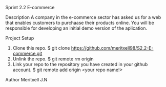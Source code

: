 Sprint 2.2 E-commerce

Description 
A company in the e-commerce sector has asked us for a web that enables customers to purchaase their products online. You will be responsible for developing an initial demo version of the aplication. 

Project Setup 
1. Clone this repo.
   $ git clone https://github.com/meritxell98/S2.2-E-commerce.git
3. Unlink the repo.
   $ git remote rm origin
5. Link your repo to the repository you have created in your github account.
   $ git remote add origin <your repo name!>

Author
Meritxell J.N
